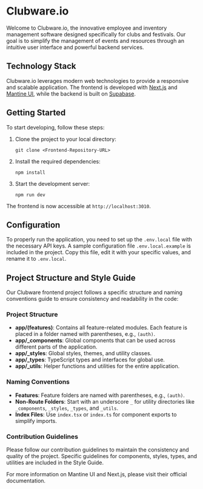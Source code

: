 # Clubware.io

Welcome to Clubware.io, the innovative employee and inventory management software designed specifically for clubs and festivals. Our goal is to simplify the management of events and resources through an intuitive user interface and powerful backend services.

## Technology Stack

Clubware.io leverages modern web technologies to provide a responsive and scalable application. The frontend is developed with [Next.js](https://nextjs.org/docs) and [Mantine UI](https://mantine.dev/docs/), while the backend is built on [Supabase](https://supabase.com/docs).

## Getting Started

To start developing, follow these steps:

1. Clone the project to your local directory:

    ```
    git clone <Frontend-Repository-URL>
    ```

2. Install the required dependencies:

    ```
    npm install
    ```

3. Start the development server:

    ```
    npm run dev
    ```

The frontend is now accessible at `http://localhost:3010`.

## Configuration

To properly run the application, you need to set up the `.env.local` file with the necessary API keys. A sample configuration file `.env.local.example` is included in the project. Copy this file, edit it with your specific values, and rename it to `.env.local`.

## Project Structure and Style Guide

Our Clubware frontend project follows a specific structure and naming conventions guide to ensure consistency and readability in the code:

### Project Structure

-   **app/(features)**: Contains all feature-related modules. Each feature is placed in a folder named with parentheses, e.g., `(auth)`.
-   **app/\_components**: Global components that can be used across different parts of the application.
-   **app/\_styles**: Global styles, themes, and utility classes.
-   **app/\_types**: TypeScript types and interfaces for global use.
-   **app/\_utils**: Helper functions and utilities for the entire application.

### Naming Conventions

-   **Features**: Feature folders are named with parentheses, e.g., `(auth)`.
-   **Non-Route Folders**: Start with an underscore `_` for utility directories like `_components`, `_styles`, `_types`, and `_utils`.
-   **Index Files**: Use `index.tsx` or `index.ts` for component exports to simplify imports.

### Contribution Guidelines

Please follow our contribution guidelines to maintain the consistency and quality of the project. Specific guidelines for components, styles, types, and utilities are included in the Style Guide.

For more information on Mantine UI and Next.js, please visit their official documentation.
